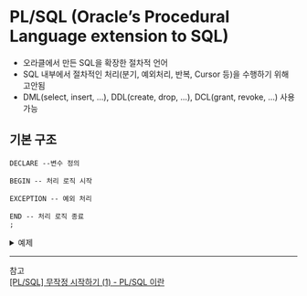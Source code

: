 # PL/SQL (Oracle’s Procedural Language extension to SQL)
- 오라클에서 만든 SQL을 확장한 절차적 언어
- SQL 내부에서 절차적인 처리(분기, 예외처리, 반복, Cursor 등)을 수행하기 위해 고안됨
- DML(select, insert, ...), DDL(create, drop, ...), DCL(grant, revoke, ...) 사용 가능

## 기본 구조
```
DECLARE --변수 정의
 
BEGIN -- 처리 로직 시작
 
EXCEPTION -- 예외 처리    
 
END -- 처리 로직 종료
;
```

<details>
  <summary>
    예제
  </summary>

```
--실행 결과를 출력하도록 설정
SET SERVEROUTPUT ON
 
--스크립트 경과 시간을 출력하도록 설정
SET TIMING ON
 
 
DECLARE
--변수를 정의하는 영역
    /**
     * PL/SQL에서 사용할 변수를 정의.
     * IDENTIFIER [CONSTANT] DATATYPE [NOT NULL] [DEFAULT 값];
     */
     
    V_STRD_DT       VARCHAR2(8);
    
    V_STRD_DEPTNO   NUMBER;
    
    V_DEPTNO        NUMBER;
    V_DNAME         VARCHAR2(50);
    V_LOC           VARCHAR2(50);
    
    V_RESULT_MSG    VARCHAR2(500) DEFAULT 'SUCCESS';
 
BEGIN
--작업 영역
    /**
     * DEPTNO가 10인 부서의 부서번호, 부서명, 지역을 조회.
     */
    
    --기준일자 - 내장함수 사용.
    V_STRD_DT := TO_CHAR(SYSDATE, 'YYYYMMDD');
    
    --조회 부서번호 변수 설정
    V_STRD_DEPTNO := 10;
    
    BEGIN
        --조회 - INTO절로 조회된 데이터 저장.
        SELECT T1.DEPTNO
             , T1.DNAME
             , T1.LOC
          INTO V_DEPTNO
             , V_DNAME
             , V_LOC
          FROM SCOTT.DEPT T1
         WHERE T1.DEPTNO = V_STRD_DEPTNO
        ;
    END
    ;
 
    --조회 결과 변수 설정
    V_RESULT_MSG := 'RESULT > DEPTNO='||V_DEPTNO||', DNAME='||V_DNAME||', LOC='||V_LOC;
    
    --조회 결과 출력
    DBMS_OUTPUT.PUT_LINE( V_RESULT_MSG );
    
EXCEPTION
--예외 처리
    WHEN OTHERS THEN
        V_RESULT_MSG := 'SQLCODE['||SQLCODE||'], MESSAGE =>'||SQLERRM;
        
        DBMS_OUTPUT.PUT_LINE( V_RESULT_MSG );
 
END
;
--작업 종료
```
  
</details>



-----

참고  
[[PL/SQL] 무작정 시작하기 (1) - PL/SQL 이란](https://heodolf.tistory.com/55)

